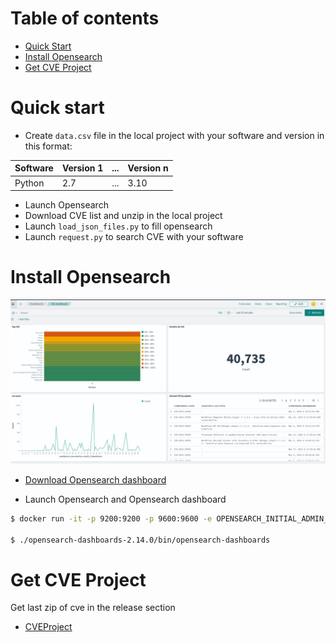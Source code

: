 # Table of contents

- [Quick Start](#quick-start)
- [Install Opensearch](#install-opensearch)
- [Get CVE Project](#get-cve-project)

# Quick start

- Create `data.csv` file in the local project with your software and version in this format:

| Software | Version 1 | ... | Version n |
| -- | -- | -- | -- |
| Python | 2.7 | ... | 3.10 |
- Launch Opensearch
- Download CVE list and unzip in the local project
- Launch `load_json_files.py` to fill opensearch
- Launch `request.py` to search CVE with your software

# Install Opensearch
![opensearch dashboard](./images/dashboard.png)

- [Download Opensearch dashboard](https://opensearch.org/downloads.html)

- Launch Opensearch and Opensearch dashboard
```bash
$ docker run -it -p 9200:9200 -p 9600:9600 -e OPENSEARCH_INITIAL_ADMIN_PASSWORD="TQEkc;*ZgPej4A3_S7hC'+" -e "discovery.type=single-node" --rm  --name opensearch-node opensearchproject/opensearch:latest

$ ./opensearch-dashboards-2.14.0/bin/opensearch-dashboards
```


# Get CVE Project
Get last zip of cve in the release section
- [CVEProject](https://github.com/CVEProject/cvelistV5/)
